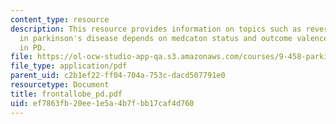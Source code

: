 ```yaml
---
content_type: resource
description: This resource provides information on topics such as reversal learning
  in parkinson's disease depends on medcaton status and outcome valence and DA depletions
  in PD.
file: https://ol-ocw-studio-app-qa.s3.amazonaws.com/courses/9-458-parkinsons-disease-workshop-summer-2006/ef7863fb20ee1e5a4b7fbb17caf4d760_frontallobe_pd.pdf
file_type: application/pdf
parent_uid: c2b1ef22-ff04-704a-753c-dacd507791e0
resourcetype: Document
title: frontallobe_pd.pdf
uid: ef7863fb-20ee-1e5a-4b7f-bb17caf4d760
---
```

